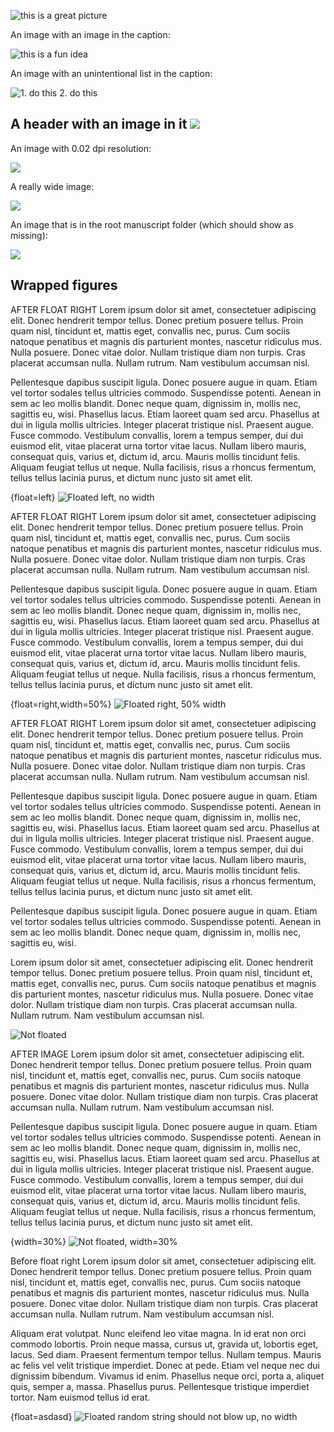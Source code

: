 
![this is a *great* picture](images/absolute.jpg)

An image with an image in the caption:

![this is a fun idea ![](images/smile.png)](images/absolute.jpg)

An image with an unintentional list in the caption:

![1. do this 2. do this](images/absolute.jpg)

[entrevista]: images/25mic.jpg "Entrevista com Fio Barbosa"
[wasagif]: images/wasagif.gif "I was a gif"
[link]: http://www.example.com

[1]: http://example.com/images
[26]: images/image012.jpg
[27]: https://dummyimage.com/600x400/000/fff.png

## A header with an image in it ![](images/bank.png)

An image with 0.02 dpi resolution:

![](images/badResolution.jpg)

A really wide image:

![](images/wide_image.jpg)

An image that is in the root manuscript folder (which should show as missing):

![](s3_architecture_bucket.png)

## Wrapped figures

AFTER FLOAT RIGHT Lorem ipsum dolor sit amet, consectetuer adipiscing elit. Donec hendrerit tempor tellus. Donec pretium posuere tellus. Proin quam nisl, tincidunt et, mattis eget, convallis nec, purus. Cum sociis natoque penatibus et magnis dis parturient montes, nascetur ridiculus mus. Nulla posuere. Donec vitae dolor. Nullam tristique diam non turpis. Cras placerat accumsan nulla. Nullam rutrum. Nam vestibulum accumsan nisl.

Pellentesque dapibus suscipit ligula. Donec posuere augue in quam. Etiam vel tortor sodales tellus ultricies commodo. Suspendisse potenti. Aenean in sem ac leo mollis blandit. Donec neque quam, dignissim in, mollis nec, sagittis eu, wisi. Phasellus lacus. Etiam laoreet quam sed arcu. Phasellus at dui in ligula mollis ultricies. Integer placerat tristique nisl. Praesent augue. Fusce commodo. Vestibulum convallis, lorem a tempus semper, dui dui euismod elit, vitae placerat urna tortor vitae lacus. Nullam libero mauris, consequat quis, varius et, dictum id, arcu. Mauris mollis tincidunt felis. Aliquam feugiat tellus ut neque. Nulla facilisis, risus a rhoncus fermentum, tellus tellus lacinia purus, et dictum nunc justo sit amet elit.

{float=left}
![Floated left, no width](images/25mic.jpg)


AFTER FLOAT RIGHT Lorem ipsum dolor sit amet, consectetuer adipiscing elit. Donec hendrerit tempor tellus. Donec pretium posuere tellus. Proin quam nisl, tincidunt et, mattis eget, convallis nec, purus. Cum sociis natoque penatibus et magnis dis parturient montes, nascetur ridiculus mus. Nulla posuere. Donec vitae dolor. Nullam tristique diam non turpis. Cras placerat accumsan nulla. Nullam rutrum. Nam vestibulum accumsan nisl.

Pellentesque dapibus suscipit ligula. Donec posuere augue in quam. Etiam vel tortor sodales tellus ultricies commodo. Suspendisse potenti. Aenean in sem ac leo mollis blandit. Donec neque quam, dignissim in, mollis nec, sagittis eu, wisi. Phasellus lacus. Etiam laoreet quam sed arcu. Phasellus at dui in ligula mollis ultricies. Integer placerat tristique nisl. Praesent augue. Fusce commodo. Vestibulum convallis, lorem a tempus semper, dui dui euismod elit, vitae placerat urna tortor vitae lacus. Nullam libero mauris, consequat quis, varius et, dictum id, arcu. Mauris mollis tincidunt felis. Aliquam feugiat tellus ut neque. Nulla facilisis, risus a rhoncus fermentum, tellus tellus lacinia purus, et dictum nunc justo sit amet elit.

{float=right,width=50%}
![Floated right, 50% width](images/25mic.jpg)

AFTER FLOAT RIGHT Lorem ipsum dolor sit amet, consectetuer adipiscing elit. Donec hendrerit tempor tellus. Donec pretium posuere tellus. Proin quam nisl, tincidunt et, mattis eget, convallis nec, purus. Cum sociis natoque penatibus et magnis dis parturient montes, nascetur ridiculus mus. Nulla posuere. Donec vitae dolor. Nullam tristique diam non turpis. Cras placerat accumsan nulla. Nullam rutrum. Nam vestibulum accumsan nisl.

Pellentesque dapibus suscipit ligula. Donec posuere augue in quam. Etiam vel tortor sodales tellus ultricies commodo. Suspendisse potenti. Aenean in sem ac leo mollis blandit. Donec neque quam, dignissim in, mollis nec, sagittis eu, wisi. Phasellus lacus. Etiam laoreet quam sed arcu. Phasellus at dui in ligula mollis ultricies. Integer placerat tristique nisl. Praesent augue. Fusce commodo. Vestibulum convallis, lorem a tempus semper, dui dui euismod elit, vitae placerat urna tortor vitae lacus. Nullam libero mauris, consequat quis, varius et, dictum id, arcu. Mauris mollis tincidunt felis. Aliquam feugiat tellus ut neque. Nulla facilisis, risus a rhoncus fermentum, tellus tellus lacinia purus, et dictum nunc justo sit amet elit.

Pellentesque dapibus suscipit ligula. Donec posuere augue in quam. Etiam vel tortor sodales tellus ultricies commodo. Suspendisse potenti. Aenean in sem ac leo mollis blandit. Donec neque quam, dignissim in, mollis nec, sagittis eu, wisi.

Lorem ipsum dolor sit amet, consectetuer adipiscing elit. Donec hendrerit tempor tellus. Donec pretium posuere tellus. Proin quam nisl, tincidunt et, mattis eget, convallis nec, purus. Cum sociis natoque penatibus et magnis dis parturient montes, nascetur ridiculus mus. Nulla posuere. Donec vitae dolor. Nullam tristique diam non turpis. Cras placerat accumsan nulla. Nullam rutrum. Nam vestibulum accumsan nisl.

![Not floated](images/25mic.jpg)

AFTER IMAGE Lorem ipsum dolor sit amet, consectetuer adipiscing elit. Donec hendrerit tempor tellus. Donec pretium posuere tellus. Proin quam nisl, tincidunt et, mattis eget, convallis nec, purus. Cum sociis natoque penatibus et magnis dis parturient montes, nascetur ridiculus mus. Nulla posuere. Donec vitae dolor. Nullam tristique diam non turpis. Cras placerat accumsan nulla. Nullam rutrum. Nam vestibulum accumsan nisl.

Pellentesque dapibus suscipit ligula. Donec posuere augue in quam. Etiam vel tortor sodales tellus ultricies commodo. Suspendisse potenti. Aenean in sem ac leo mollis blandit. Donec neque quam, dignissim in, mollis nec, sagittis eu, wisi. Phasellus lacus. Etiam laoreet quam sed arcu. Phasellus at dui in ligula mollis ultricies. Integer placerat tristique nisl. Praesent augue. Fusce commodo. Vestibulum convallis, lorem a tempus semper, dui dui euismod elit, vitae placerat urna tortor vitae lacus. Nullam libero mauris, consequat quis, varius et, dictum id, arcu. Mauris mollis tincidunt felis. Aliquam feugiat tellus ut neque. Nulla facilisis, risus a rhoncus fermentum, tellus tellus lacinia purus, et dictum nunc justo sit amet elit.

{width=30%}
![Not floated, width=30%](images/25mic.jpg)

Before float right Lorem ipsum dolor sit amet, consectetuer adipiscing elit. Donec hendrerit tempor tellus. Donec pretium posuere tellus. Proin quam nisl, tincidunt et, mattis eget, convallis nec, purus. Cum sociis natoque penatibus et magnis dis parturient montes, nascetur ridiculus mus. Nulla posuere. Donec vitae dolor. Nullam tristique diam non turpis. Cras placerat accumsan nulla. Nullam rutrum. Nam vestibulum accumsan nisl.

Aliquam erat volutpat. Nunc eleifend leo vitae magna. In id erat non orci commodo lobortis. Proin neque massa, cursus ut, gravida ut, lobortis eget, lacus. Sed diam. Praesent fermentum tempor tellus. Nullam tempus. Mauris ac felis vel velit tristique imperdiet. Donec at pede. Etiam vel neque nec dui dignissim bibendum. Vivamus id enim. Phasellus neque orci, porta a, aliquet quis, semper a, massa. Phasellus purus. Pellentesque tristique imperdiet tortor. Nam euismod tellus id erat.

{float=asdasd}
![Floated random string should not blow up, no width](images/25mic.jpg)